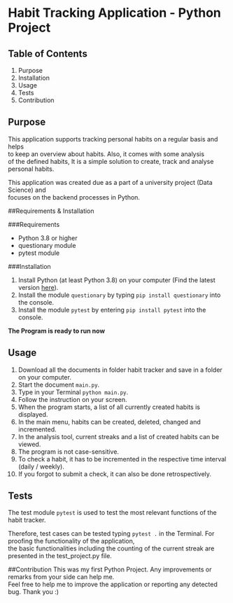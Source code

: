 # Habit Tracking Application - Python Project 

## Table of Contents
1. Purpose
2. Installation
3. Usage
4. Tests
5. Contribution

## Purpose
This application supports tracking personal habits on a regular basis and helps \
to keep an overview about habits. Also, it comes with some analysis \
of the defined habits, It is a simple solution to create, track and analyse personal habits.

This application was created due as a part of a university project (Data Science) and \
focuses on the backend processes in Python. 

##Requirements & Installation

###Requirements
- Python 3.8 or higher
- questionary module
- pytest module

###Installation
1. Install Python (at least Python 3.8) on your computer
(Find the latest version [here](https://www.python.org/downloads/)).
2. Install the module ```questionary``` by typing ```pip install questionary``` into the console.
3. Install the module ```pytest``` by entering ```pip install pytest``` into the console.


**The Program is ready to run now**

## Usage

1. Download all the documents in folder habit tracker and save in a folder on your computer.
2. Start the document ```main.py```.
3. Type in your Terminal ```python main.py```.
4. Follow the instruction on your screen.
5. When the program starts, a list of all currently created habits is displayed.
6. In the main menu, habits can be created, deleted, changed and incremented.
7. In the analysis tool, current streaks and a list of created habits can be viewed.
8. The program is not case-sensitive.
9. To check a habit, it has to be incremented in the respective time interval (daily / weekly).
10. If you forgot to submit a check, it can also be done retrospectively.


## Tests

The test module ```pytest``` is used to test the most relevant functions of the habit tracker.

Therefore, test cases can be tested typing ```pytest .``` in the Terminal.
For proofing the functionality of the application, \
the basic functionalities including the counting
of the current streak are presented in the test_project.py file.

##Contribution
This was my first Python Project. Any improvements or remarks from your side can help me. \
Feel free to help me to improve the application or reporting any detected bug. Thank you :)